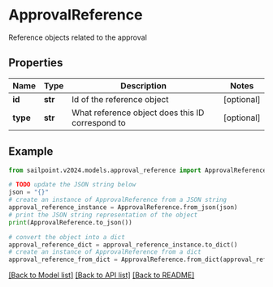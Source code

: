 # ApprovalReference

Reference objects related to the approval

## Properties

Name | Type | Description | Notes
------------ | ------------- | ------------- | -------------
**id** | **str** | Id of the reference object | [optional] 
**type** | **str** | What reference object does this ID correspond to | [optional] 

## Example

```python
from sailpoint.v2024.models.approval_reference import ApprovalReference

# TODO update the JSON string below
json = "{}"
# create an instance of ApprovalReference from a JSON string
approval_reference_instance = ApprovalReference.from_json(json)
# print the JSON string representation of the object
print(ApprovalReference.to_json())

# convert the object into a dict
approval_reference_dict = approval_reference_instance.to_dict()
# create an instance of ApprovalReference from a dict
approval_reference_from_dict = ApprovalReference.from_dict(approval_reference_dict)
```
[[Back to Model list]](../README.md#documentation-for-models) [[Back to API list]](../README.md#documentation-for-api-endpoints) [[Back to README]](../README.md)


